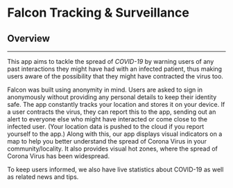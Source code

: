 # Falcon Tracking & Surveillance

## Overview
___
This app aims to tackle the spread of *COVID-19* by warning users of any past interactions they might have had with an infected patient, thus making users aware of the possibility that they might have contracted the virus too.

Falcon was built using anonymity in mind. Users are asked to sign in anonymously without providing any personal details to keep their identity safe. The app constantly tracks your location and stores it on your device. If a user contracts the virus, they can report this to the app, sending out an alert to everyone else who might have interacted or come close to the infected user. (Your location data is pushed to the cloud if you report yourself to the app.)
Along with this, our app displays visual indicators on a map to help you better understand the spread of Corona Virus in your community/locality. It also provides visual hot zones, where the spread of Corona Virus has been widespread.

To keep users informed, we also have live statistics about COVID-19 as well as related news and tips.
